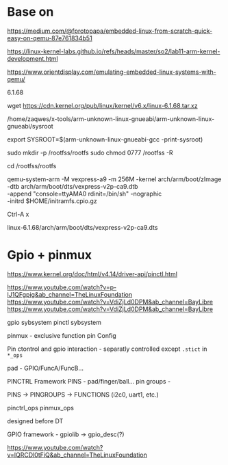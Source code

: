 # Base on
https://medium.com/@fprotopapa/embedded-linux-from-scratch-quick-easy-on-qemu-87e761834b51

https://linux-kernel-labs.github.io/refs/heads/master/so2/lab11-arm-kernel-development.html

https://www.orientdisplay.com/emulating-embedded-linux-systems-with-qemu/

6.1.68

wget https://cdn.kernel.org/pub/linux/kernel/v6.x/linux-6.1.68.tar.xz

/home/zaqwes/x-tools/arm-unknown-linux-gnueabi/arm-unknown-linux-gnueabi/sysroot

export SYSROOT=$(arm-unknown-linux-gnueabi-gcc -print-sysroot)

sudo mkdir -p /rootfss/rootfs
sudo chmod 0777 /rootfss -R

cd /rootfss/rootfs


qemu-system-arm -M vexpress-a9 -m 256M -kernel arch/arm/boot/zImage \
  -dtb arch/arm/boot/dts/vexpress-v2p-ca9.dtb \
  -append "console=ttyAMA0 rdinit=/bin/sh" -nographic \
  -initrd $HOME/initramfs.cpio.gz


Ctrl-A x

linux-6.1.68/arch/arm/boot/dts/vexpress-v2p-ca9.dts

# Gpio + pinmux

https://www.kernel.org/doc/html/v4.14/driver-api/pinctl.html

https://www.youtube.com/watch?v=p-lJ1QFgpig&ab_channel=TheLinuxFoundation
https://www.youtube.com/watch?v=VdiZjLd0DPM&ab_channel=BayLibre
https://www.youtube.com/watch?v=VdiZjLd0DPM&ab_channel=BayLibre

gpio sybsystem
pinctl sybsystem

pinmux - exclusive function
pin Config 

Pin ctontrol and gpio interaction - separatly controlled except `.stict` in `*_ops`

pad - GPIO/FuncA/FuncB...

PINCTRL Framework
PINS - pad/finger/ball...
pin groups - 

PINS -> PINGROUPS -> FUNCTIONS (i2c0, uart1, etc.)

pinctrl_ops
pinmux_ops

designed before DT

GPIO framework - gpiolib -> gpio_desc(?)

https://www.youtube.com/watch?v=lQRCDl0tFiQ&ab_channel=TheLinuxFoundation